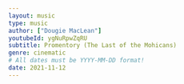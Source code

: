 ```yaml
---
layout: music
type: music
author: ["Dougie MacLean"]
youtubeId: ygNuRpwZqRU
subtitle: Promentory (The Last of the Mohicans)
genre: cinematic
# All dates must be YYYY-MM-DD format!
date: 2021-11-12
---
```

